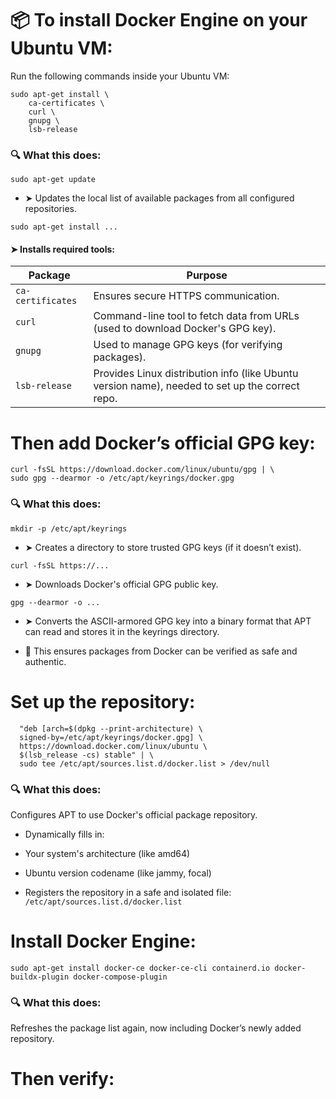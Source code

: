# 📦 To install Docker Engine on your Ubuntu VM:
Run the following commands inside your Ubuntu VM:
```sudo apt-get update
sudo apt-get install \
    ca-certificates \
    curl \
    gnupg \
    lsb-release
```

### 🔍 What this does:
`sudo apt-get update`
- ➤ Updates the local list of available packages from all configured repositories.

`sudo apt-get install ...`

#### ➤ Installs required tools: 
| Package           | Purpose                                                                                         |
| ----------------- | ----------------------------------------------------------------------------------------------- |
| `ca-certificates` | Ensures secure HTTPS communication.                                                             |
| `curl`            | Command-line tool to fetch data from URLs (used to download Docker's GPG key).                  |
| `gnupg`           | Used to manage GPG keys (for verifying packages).                                               |
| `lsb-release`     | Provides Linux distribution info (like Ubuntu version name), needed to set up the correct repo. |




# Then add Docker’s official GPG key:
```sudo mkdir -p /etc/apt/keyrings
curl -fsSL https://download.docker.com/linux/ubuntu/gpg | \
sudo gpg --dearmor -o /etc/apt/keyrings/docker.gpg
```

### 🔍 What this does:
`mkdir -p /etc/apt/keyrings`
- ➤ Creates a directory to store trusted GPG keys (if it doesn’t exist).

`curl -fsSL https://...`
- ➤ Downloads Docker's official GPG public key.

`gpg --dearmor -o ...`
- ➤ Converts the ASCII-armored GPG key into a binary format that APT can read and stores it in the keyrings directory.

- 🔐 This ensures packages from Docker can be verified as safe and authentic.

# Set up the repository:

```echo \
  "deb [arch=$(dpkg --print-architecture) \
  signed-by=/etc/apt/keyrings/docker.gpg] \
  https://download.docker.com/linux/ubuntu \
  $(lsb_release -cs) stable" | \
  sudo tee /etc/apt/sources.list.d/docker.list > /dev/null
```

### 🔍 What this does:
Configures APT to use Docker's official package repository.

- Dynamically fills in:

- Your system's architecture (like amd64)

- Ubuntu version codename (like jammy, focal)

- Registers the repository in a safe and isolated file:
`/etc/apt/sources.list.d/docker.list`

# Install Docker Engine:
```sudo apt-get update
sudo apt-get install docker-ce docker-ce-cli containerd.io docker-buildx-plugin docker-compose-plugin
```
### 🔍 What this does:
Refreshes the package list again, now including Docker’s newly added repository.

# Then verify:

```sudo docker run hello-world
```



